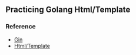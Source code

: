## Practicing Golang Html/Template



### Reference 
 - [Gin](https://gin-gonic.com/docs/quickstart/)
 - [Html/Template](https://pkg.go.dev/html/template)